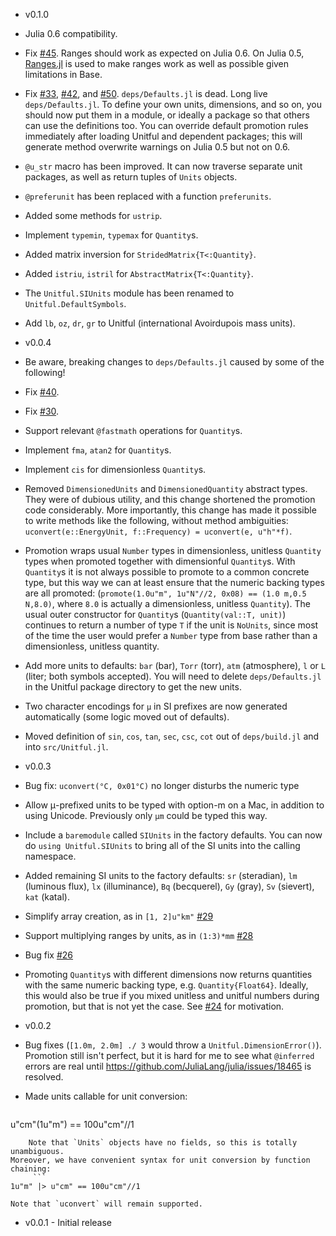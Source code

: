 - v0.1.0
 - Julia 0.6 compatibility.
 - Fix [#45](https://github.com/ajkeller34/Unitful.jl/issues/45). Ranges should
   work as expected on Julia 0.6. On Julia 0.5, [Ranges.jl](https://github.com/JuliaArrays/Ranges.jl)
   is used to make ranges work as well as possible given limitations in Base.
 - Fix [#33](https://github.com/ajkeller34/Unitful.jl/issues/33),
   [#42](https://github.com/ajkeller34/Unitful.jl/issues/42),
   and [#50](https://github.com/ajkeller34/Unitful.jl/issues/50).
   `deps/Defaults.jl` is dead. Long live `deps/Defaults.jl`. To define your own
   units, dimensions, and so on, you should now put them in a module, or ideally
   a package so that others can use the definitions too. You can override default
   promotion rules immediately after loading Unitful and dependent packages; this
   will generate method overwrite warnings on Julia 0.5 but not on 0.6.
 - `@u_str` macro has been improved. It can now traverse separate unit packages,
   as well as return tuples of `Units` objects.
 - `@preferunit` has been replaced with a function `preferunits`.
 - Added some methods for `ustrip`.
 - Implement `typemin`, `typemax` for `Quantity`s.
 - Added matrix inversion for `StridedMatrix{T<:Quantity}`.
 - Added `istriu`, `istril` for `AbstractMatrix{T<:Quantity}`.
 - The `Unitful.SIUnits` module has been renamed to `Unitful.DefaultSymbols`.
 - Add `lb`, `oz`, `dr`, `gr` to Unitful (international Avoirdupois mass units).

- v0.0.4
 - Be aware, breaking changes to `deps/Defaults.jl` caused by some of the following!
 - Fix [#40](https://github.com/ajkeller34/Unitful.jl/issues/40).
 - Fix [#30](https://github.com/ajkeller34/Unitful.jl/issues/30).
 - Support relevant `@fastmath` operations for `Quantity`s.
 - Implement `fma`, `atan2` for `Quantity`s.
 - Implement `cis` for dimensionless `Quantity`s.
 - Removed `DimensionedUnits` and `DimensionedQuantity` abstract types.
   They were of dubious utility, and this change shortened the promotion code
   considerably. More importantly, this change has made it possible to write
   methods like the following, without method ambiguities:
   `uconvert(e::EnergyUnit, f::Frequency) = uconvert(e, u"h"*f)`.
 - Promotion wraps usual `Number` types in dimensionless, unitless `Quantity`
   types when promoted together with dimensionful `Quantity`s.
   With `Quantity`s it is not always possible to promote to a common
   concrete type, but this way we can at least ensure that the numeric backing
   types are all promoted: (`promote(1.0u"m", 1u"N"//2, 0x08) == (1.0 m,0.5 N,8.0)`,
   where `8.0` is actually a dimensionless, unitless `Quantity`).
   The usual outer constructor for `Quantity`s (`Quantity(val::T, unit)`)
   continues to return a number of type `T` if the unit is `NoUnits`,
   since most of the time the user would prefer a `Number` type from base rather
   than a dimensionless, unitless quantity.
 - Add more units to defaults: `bar` (bar), `Torr` (torr), `atm` (atmosphere),
   `l` or `L` (liter; both symbols accepted). You will need to delete
   `deps/Defaults.jl` in the Unitful package directory to get the new units.
 - Two character encodings for `μ` in SI prefixes are now generated automatically
   (some logic moved out of defaults).
 - Moved definition of `sin`, `cos`, `tan`, `sec`, `csc`, `cot` out of
   `deps/build.jl` and into `src/Unitful.jl`.

- v0.0.3
 - Bug fix: `uconvert(°C, 0x01°C)` no longer disturbs the numeric type
 - Allow μ-prefixed units to be typed with option-m on a Mac, in addition to
   using Unicode. Previously only `μm` could be typed this way.
 - Include a `baremodule` called `SIUnits` in the factory defaults. You can
   now do `using Unitful.SIUnits` to bring all of the SI units into the calling
   namespace.
 - Added remaining SI units to the factory defaults: `sr` (steradian), `lm`
   (luminous flux), `lx` (illuminance), `Bq` (becquerel), `Gy` (gray),
   `Sv` (sievert), `kat` (katal).
 - Simplify array creation, as in `[1, 2]u"km"` [#29](https://github.com/ajkeller34/Unitful.jl/pull/29)
 - Support multiplying ranges by units, as in `(1:3)*mm` [#28](https://github.com/ajkeller34/Unitful.jl/pull/28)
 - Bug fix [#26](https://github.com/ajkeller34/Unitful.jl/issues/26)
 - Promoting `Quantity`s with different dimensions now returns quantities with
   the same numeric backing type, e.g. `Quantity{Float64}`. Ideally, this would
   also be true if you mixed unitless and unitful numbers during promotion, but
   that is not yet the case. See [#24](https://github.com/ajkeller34/Unitful.jl/issues/24)
   for motivation.


- v0.0.2
 - Bug fixes (`[1.0m, 2.0m] ./ 3` would throw a `Unitful.DimensionError()`).
Promotion still isn't perfect, but it is hard for me to see what `@inferred`
errors are real until https://github.com/JuliaLang/julia/issues/18465 is resolved.

 - Made units callable for unit conversion:
    ```
u"cm"(1u"m") == 100u"cm"//1
```
    Note that `Units` objects have no fields, so this is totally unambiguous.
Moreover, we have convenient syntax for unit conversion by function chaining:
     ```
1u"m" |> u"cm" == 100u"cm"//1
```
    Note that `uconvert` will remain supported.

- v0.0.1 - Initial release
